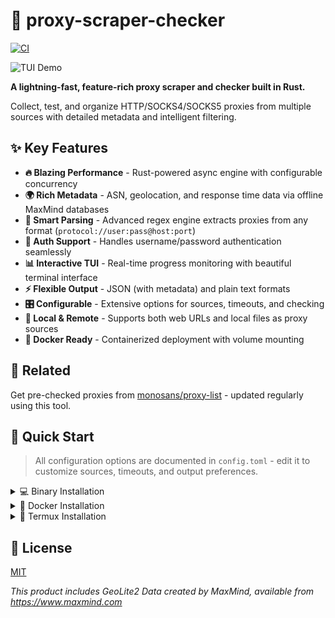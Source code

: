 # 🚀 proxy-scraper-checker

[![CI](https://github.com/monosans/proxy-scraper-checker/actions/workflows/ci.yml/badge.svg)](https://github.com/monosans/proxy-scraper-checker/actions/workflows/ci.yml)

![TUI Demo](https://github.com/user-attachments/assets/0ac37021-d11c-4f68-b80d-bafdbaeb00bb)

**A lightning-fast, feature-rich proxy scraper and checker built in Rust.**

Collect, test, and organize HTTP/SOCKS4/SOCKS5 proxies from multiple sources with detailed metadata and intelligent filtering.

## ✨ Key Features

- **🔥 Blazing Performance** - Rust-powered async engine with configurable concurrency
- **🌍 Rich Metadata** - ASN, geolocation, and response time data via offline MaxMind databases
- **🎯 Smart Parsing** - Advanced regex engine extracts proxies from any format (`protocol://user:pass@host:port`)
- **🔐 Auth Support** - Handles username/password authentication seamlessly
- **📊 Interactive TUI** - Real-time progress monitoring with beautiful terminal interface
- **⚡ Flexible Output** - JSON (with metadata) and plain text formats
- **🎛️ Configurable** - Extensive options for sources, timeouts, and checking
- **📁 Local & Remote** - Supports both web URLs and local files as proxy sources
- **🐳 Docker Ready** - Containerized deployment with volume mounting

## 🔗 Related

Get pre-checked proxies from [monosans/proxy-list](https://github.com/monosans/proxy-list) - updated regularly using this tool.

## 🚀 Quick Start

> All configuration options are documented in `config.toml` - edit it to customize sources, timeouts, and output preferences.

<details>
<summary>💻 Binary Installation</summary>

> **Note:** For Termux users, see the dedicated section below.

1. **Download** the appropriate binary from [nightly builds](https://nightly.link/monosans/proxy-scraper-checker/workflows/ci/main?preview)

   - Not sure which one? Check the [platform support table](https://doc.rust-lang.org/beta/rustc/platform-support.html)

2. **Extract** the archive to a dedicated folder

3. **Configure** by editing `config.toml` to your needs

4. **Run** the executable

</details>

<details>
<summary>🐳 Docker Installation</summary>

> **Note:** Docker version uses a simplified log-based interface (no TUI).

1. **Install** [Docker Compose](https://docs.docker.com/compose/install/)

2. **Download** the docker archive from [nightly builds](https://nightly.link/monosans/proxy-scraper-checker/workflows/ci/main?preview)

   - Look for artifacts named `proxy-scraper-checker-docker`

3. **Extract** to a folder and configure `config.toml`

4. **Build and run:**

   ```bash
   # Windows
   docker compose build
   docker compose up --no-log-prefix --remove-orphans

   # Linux/macOS
   docker compose build --build-arg UID=$(id -u) --build-arg GID=$(id -g)
   docker compose up --no-log-prefix --remove-orphans
   ```

</details>

<details>
<summary>📱 Termux Installation</summary>

> **Important:** Download Termux from [F-Droid](https://f-droid.org/en/packages/com.termux/), not Google Play ([why?](https://github.com/termux/termux-app#google-play-store-experimental-branch)).

1. **Auto-install** with one command:

   ```bash
   bash <(curl -fsSL 'https://raw.githubusercontent.com/monosans/proxy-scraper-checker/main/termux.sh')
   ```

2. **Configure** using a text editor:

   ```bash
   nano ~/proxy-scraper-checker/config.toml
   ```

3. **Run the tool:**
   ```bash
   cd ~/proxy-scraper-checker && ./proxy-scraper-checker
   ```

</details>

## 📄 License

[MIT](LICENSE)

_This product includes GeoLite2 Data created by MaxMind, available from https://www.maxmind.com_
